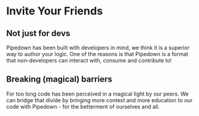 # Invite Your Friends

## Not just for devs
Pipedown has been built with developers in mind, we think it is a superior way to author your logic. One of the reasons is that Pipedown is a format that non-developers can interact with, consume and contribute to!

## Breaking (magical) barriers
For too long code has been perceived in a magical light by our peers. We can bridge that divide by bringing more context and more education to our code with Pipedown - for the betterment of ourselves and all.